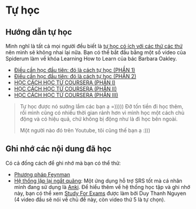 # Tự học

## Hướng dẫn tự học

Mình nghĩ là tất cả mọi người đều biết là [tự học có ích với các thứ các thứ](https://www.youtube.com/watch?v=oyCZ5jq4bRQ) nên mình sẽ không nhai lại nữa. Bạn có thể bắt đầu bằng một số video của Spiderum làm về khóa Learning How to Learn của bác Barbara Oakley.

- [Điều cần học đầu tiên: đó là cách tự học (PHẦN 1)](https://www.youtube.com/watch?v=1aHNq2W6CDE)
- [Điều cần học đầu tiên: đó là cách tự học (PHẦN 2)](https://www.youtube.com/watch?v=zs6tCelZZJw)
- [HỌC CÁCH HỌC TỪ COURSERA (PHẦN I)](https://www.youtube.com/watch?v=4_brhD_-cKM)
- [HỌC CÁCH HỌC TỪ COURSERA (PHẦN II)](https://www.youtube.com/watch?v=cRdPd-7IYYE)
- [HỌC CÁCH HỌC TỪ COURSERA (PHẦN III)](https://www.youtube.com/watch?v=2ZodgHx_VNk)

> Tự học được nó sướng lắm các bạn ạ =))))) Đỡ tốn tiền đi học thêm, rồi mình cũng có nhiều thời gian rảnh hơn vì mình học một cách chủ động và có hiệu quả, chứ không bị động như là đi học bên ngoài. 
>
> Một người nào đó trên Youtube, tôi cũng thế bạn ạ :)))

## Ghi nhớ các nội dung đã học

Có cả đống cách để ghi nhớ mà bạn có thể thử:

- [Phương pháp Feynman](https://www.youtube.com/watch?v=Po9UmZdN9Tk)
- [Hệ thống lặp lại ngắt quãng](https://www.youtube.com/watch?v=UAcGGxi2WqM): Một ứng dụng hỗ trợ SRS tốt mà cá nhân mình đang sử dụng là [Anki](https://apps.ankiweb.net/). Để hiểu thêm về hệ thống học tập và ghi nhớ này, bạn có thể xem [Study For Exams](https://www.youtube.com/playlist?list=PLCI5VGItTkAtyyUY_DJ3-_L90BUD6Aeg9) được làm bởi Duy Thanh Nguyen (4 video đầu sẽ nói về chủ đề này, còn video thứ 5 là tự chọn).